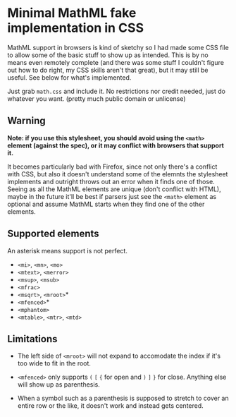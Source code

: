 # Minimal MathML fake implementation in CSS

MathML support in browsers is kind of sketchy so I had made some CSS file
to allow some of the basic stuff to show up as intended. This is by no means
even remotely complete (and there was some stuff I couldn't figure out how
to do right, my CSS skills aren't that great), but it may still be useful.
See below for what's implemented.

Just grab `math.css` and include it. No restrictions nor credit needed, just
do whatever you want. (pretty much public domain or unlicense)

## Warning

**Note: if you use this stylesheet, you should avoid using the `<math>`
element (against the spec), or it may conflict with browsers that support
it.**

It becomes particularly bad with Firefox, since not only there's a
conflict with CSS, but also it doesn't understand some of the elemnts the
stylesheet implements and outright throws out an error when it finds one of
those. Seeing as all the MathML elements are unique (don't conflict with
HTML), maybe in the future it'll be best if parsers just see the `<math>`
element as optional and assume MathML starts when they find one of the other
elements.

## Supported elements

An asterisk means support is not perfect.

- `<mi>`, `<mn>`, `<mo>`
- `<mtext>`, `<merror>`
- `<msup>`, `<msub>`
- `<mfrac>`
- `<msqrt>`, `<mroot>`*
- `<mfenced>`*
- `<mphantom>`
- `<mtable>`, `<mtr>`, `<mtd>`

## Limitations

- The left side of `<mroot>` will not expand to accomodate the index if it's
  too wide to fit in the root.

- `<mfenced>` only supports `(` `[` `{` for open and `)` `]` `}` for close.
  Anything else will show up as parenthesis.

- When a symbol such as a parenthesis is supposed to stretch to cover an
  entire row or the like, it doesn't work and instead gets centered.
